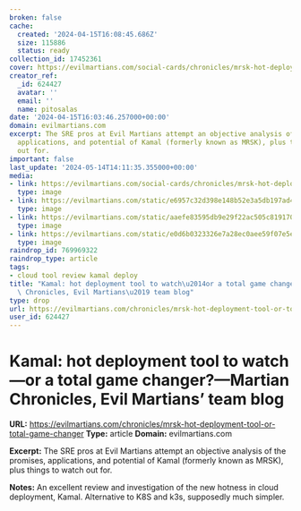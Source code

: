```yaml
---
broken: false
cache:
  created: '2024-04-15T16:08:45.686Z'
  size: 115886
  status: ready
collection_id: 17452361
cover: https://evilmartians.com/social-cards/chronicles/mrsk-hot-deployment-tool-or-total-game-changer.jpg
creator_ref:
  _id: 624427
  avatar: ''
  email: ''
  name: pitosalas
date: '2024-04-15T16:03:46.257000+00:00'
domain: evilmartians.com
excerpt: The SRE pros at Evil Martians attempt an objective analysis of the promises,
  applications, and potential of Kamal (formerly known as MRSK), plus things to watch
  out for.
important: false
last_update: '2024-05-14T14:11:35.355000+00:00'
media:
- link: https://evilmartians.com/social-cards/chronicles/mrsk-hot-deployment-tool-or-total-game-changer.jpg
  type: image
- link: https://evilmartians.com/static/e6957c32d398e148b52e3a5db197ad44/ccd24/cover.webp
  type: image
- link: https://evilmartians.com/static/aaefe83595db9e29f22ac505c8191708/a3b51/cover.webp
  type: image
- link: https://evilmartians.com/static/e0d6b0323326e7a28ec0aee59f07e5e2/a3b51/cover.webp
  type: image
raindrop_id: 769969322
raindrop_type: article
tags:
- cloud tool review kamal deploy
title: "Kamal: hot deployment tool to watch\u2014or a total game changer?\u2014Martian\
  \ Chronicles, Evil Martians\u2019 team blog"
type: drop
url: https://evilmartians.com/chronicles/mrsk-hot-deployment-tool-or-total-game-changer
user_id: 624427
---
```


# Kamal: hot deployment tool to watch—or a total game changer?—Martian Chronicles, Evil Martians’ team blog

**URL:** https://evilmartians.com/chronicles/mrsk-hot-deployment-tool-or-total-game-changer
**Type:** article
**Domain:** evilmartians.com

**Excerpt:** The SRE pros at Evil Martians attempt an objective analysis of the promises, applications, and potential of Kamal (formerly known as MRSK), plus things to watch out for.

**Notes:**
An excellent review and investigation of the new hotness in cloud deployment, Kamal. Alternative to K8S and k3s, supposedly much simpler. 
